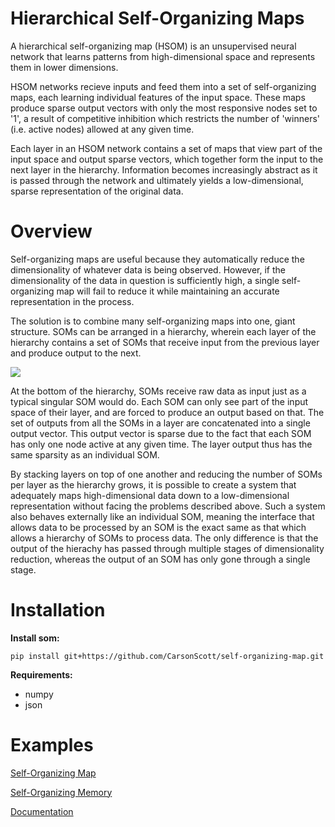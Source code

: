 # Hierarchical Self-Organizing Maps

A hierarchical self-organizing map (HSOM) is an unsupervised neural network that learns patterns from high-dimensional space and represents them in lower dimensions. 

HSOM networks recieve inputs and feed them into a set of self-organizing maps, each learning individual features of the input space. These maps produce sparse output vectors with only the most responsive nodes set to '1', a result of competitive inhibition which restricts the number of 'winners' (i.e. active nodes) allowed at any given time.

Each layer in an HSOM network contains a set of maps that view part of the input space and output sparse vectors, which together form the input to the next layer in the hierarchy. Information becomes increasingly abstract as it is passed through the network and ultimately yields a low-dimensional, sparse representation of the original data.

# Overview

Self-organizing maps are useful because they automatically reduce the dimensionality of whatever data is being observed. However, if the dimensionality of the data in question is sufficiently high, a single self-organizing map will fail to reduce it while maintaining an accurate representation in the process.

The solution is to combine many self-organizing maps into one, giant structure. SOMs can be arranged in a hierarchy, wherein each layer of the hierarchy contains a set of SOMs that receive input from the previous layer and produce output to the next. 

![](https://github.com/CarsonScott/self-organizing-map/blob/master/images/layer.PNG)

At the bottom of the hierarchy, SOMs receive raw data as input just as a typical singular SOM would do. Each SOM can only see part of the input space of their layer, and are forced to produce an output based on that. The set of outputs from all the SOMs in a layer are concatenated into a single output vector. This output vector is sparse due to the fact that each SOM has only one node active at any given time. The layer output thus has the same sparsity as an individual SOM. 

By stacking layers on top of one another and reducing the number of SOMs per layer as the hierarchy grows, it is possible to create a system that adequately maps high-dimensional data down to a low-dimensional representation without facing the problems described above. Such a system also behaves externally like an individual SOM, meaning the interface that allows data to be processed by an SOM is the exact same as that which allows a hierarchy of SOMs to process data. The only difference is that the output of the hierachy has passed through multiple stages of dimensionality reduction, whereas the output of an SOM has only gone through a single stage.

# Installation

__Install som:__

    pip install git+https://github.com/CarsonScott/self-organizing-map.git

__Requirements:__

- numpy
- json

# Examples

[Self-Organizing Map](https://github.com/CarsonScott/self-organizing-map/blob/master/examples/self_organizing_map.py)

[Self-Organizing Memory](https://github.com/CarsonScott/self-organizing-map/blob/master/examples/self_organizing_memory.py)

[Documentation](https://github.com/CarsonScott/self-organizing-map/blob/master/DOCUMENTATION.md)
